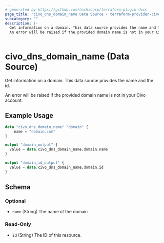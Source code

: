```yaml
---
# generated by https://github.com/hashicorp/terraform-plugin-docs
page_title: "civo_dns_domain_name Data Source - terraform-provider-civo"
subcategory: ""
description: |-
  Get information on a domain. This data source provides the name and the id.
  An error will be raised if the provided domain name is not in your Civo account.
---
```


# civo_dns_domain_name (Data Source)

Get information on a domain. This data source provides the name and the id.

An error will be raised if the provided domain name is not in your Civo account.

## Example Usage

```terraform
data "civo_dns_domain_name" "domain" {
    name = "domain.com"
}

output "domain_output" {
  value = data.civo_dns_domain_name.domain.name
}

output "domain_id_output" {
  value = data.civo_dns_domain_name.domain.id
}
```

<!-- schema generated by tfplugindocs -->
## Schema

### Optional

- `name` (String) The name of the domain

### Read-Only

- `id` (String) The ID of this resource.


